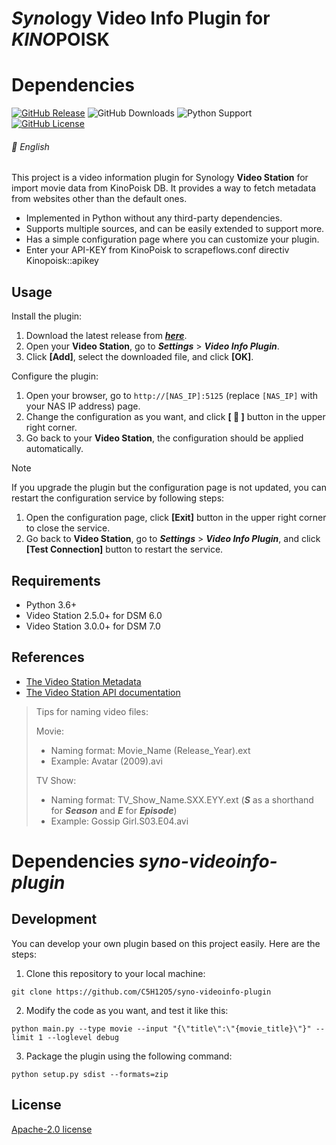 # *Syno*logy Video Info Plugin for *KINO*POISK

# Dependencies
[![GitHub Release](https://img.shields.io/github/v/release/C5H12O5/syno-videoinfo-plugin?logo=github&style=flat&color=blue)](https://github.com/C5H12O5/syno-videoinfo-plugin/releases)
![GitHub Downloads](https://img.shields.io/github/downloads/C5H12O5/syno-videoinfo-plugin/total?logo=github&style=flat&color=green)
![Python Support](https://img.shields.io/badge/Python-3.6+-green?logo=python&style=flat&color=steelblue)
[![GitHub License](https://img.shields.io/github/license/C5H12O5/syno-videoinfo-plugin?logo=apache&style=flat&color=lightslategray)](LICENSE)

###### 📖 English 

This project is a video information plugin for Synology **Video Station** for import movie data from KinoPoisk DB. It provides a way to fetch metadata from websites
other than the default ones.

* Implemented in Python without any third-party dependencies.
* Supports multiple sources, and can be easily extended to support more.
* Has a simple configuration page where you can customize your plugin.
* Enter your API-KEY from KinoPoisk to scrapeflows.conf directiv Kinopoisk::apikey


## Usage

Install the plugin:

1. Download the latest release from [***here***](https://github.com/C5H12O5/syno-videoinfo-plugin/releases).
2. Open your **Video Station**, go to ***Settings*** > ***Video Info Plugin***.
3. Click **[Add]**, select the downloaded file, and click **[OK]**.

Configure the plugin:

1. Open your browser, go to `http://[NAS_IP]:5125` (replace `[NAS_IP]` with your NAS IP address) page.
2. Change the configuration as you want, and click **[ :floppy_disk: ]** button in the upper right corner.
3. Go back to your **Video Station**, the configuration should be applied automatically.
> [!NOTE]
> If you upgrade the plugin but the configuration page is not updated, you can restart the configuration service by following steps:
> 1. Open the configuration page, click **[Exit]** button in the upper right corner to close the service.
> 2. Go back to **Video Station**, go to ***Settings*** > ***Video Info Plugin***, and click **[Test Connection]** button to restart the service.

## Requirements

* Python 3.6+
* Video Station 2.5.0+ for DSM 6.0
* Video Station 3.0.0+ for DSM 7.0

## References

* [The Video Station Metadata](https://kb.synology.com/en-id/DSM/help/VideoStation/metadata?version=7)
* [The Video Station API documentation](https://download.synology.com/download/Document/Software/DeveloperGuide/Package/VideoStation/All/enu/Synology_Video_Station_API_enu.pdf)

> Tips for naming video files:
>
> Movie:
>
> * Naming format: Movie_Name (Release_Year).ext
> * Example: Avatar (2009).avi
>
> TV Show:
> * Naming format: TV_Show_Name.SXX.EYY.ext (***S*** as a shorthand for ***Season*** and ***E*** for ***Episode***)
> * Example: Gossip Girl.S03.E04.avi

# Dependencies *syno-videoinfo-plugin*
## Development

You can develop your own plugin based on this project easily. Here are the steps:

1. Clone this repository to your local machine:

```shell
git clone https://github.com/C5H12O5/syno-videoinfo-plugin
```

2. Modify the code as you want, and test it like this:

```shell
python main.py --type movie --input "{\"title\":\"{movie_title}\"}" --limit 1 --loglevel debug
```

3. Package the plugin using the following command:

```shell
python setup.py sdist --formats=zip
```

## License

[Apache-2.0 license](LICENSE)
